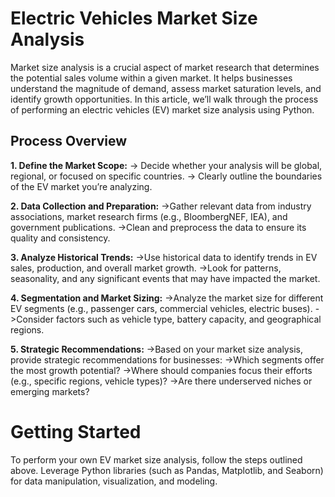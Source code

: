 # Electric Vehicles Market Size Analysis
Market size analysis is a crucial aspect of market research that determines the potential sales volume within a given market. It helps businesses understand the magnitude of demand, assess market saturation levels, and identify growth opportunities. In this article, we’ll walk through the process of performing an electric vehicles (EV) market size analysis using Python.

## Process Overview

**1. Define the Market Scope:**
 -> Decide whether your analysis will be global, regional, or focused on specific countries.
 -> Clearly outline the boundaries of the EV market you’re analyzing.

**2. Data Collection and Preparation:**
->Gather relevant data from industry associations, market research firms (e.g., BloombergNEF, IEA), and government publications.
->Clean and preprocess the data to ensure its quality and consistency.

**3. Analyze Historical Trends:**
->Use historical data to identify trends in EV sales, production, and overall market growth.
->Look for patterns, seasonality, and any significant events that may have impacted the market.

**4. Segmentation and Market Sizing:**
->Analyze the market size for different EV segments (e.g., passenger cars, commercial vehicles, electric buses).
->Consider factors such as vehicle type, battery capacity, and geographical regions.

**5. Strategic Recommendations:**
->Based on your market size analysis, provide strategic recommendations for businesses:
  ->Which segments offer the most growth potential?
  ->Where should companies focus their efforts (e.g., specific regions, vehicle types)?
  ->Are there underserved niches or emerging markets?
  
# Getting Started
To perform your own EV market size analysis, follow the steps outlined above. Leverage Python libraries (such as Pandas, Matplotlib, and Seaborn) for data manipulation, visualization, and modeling.
